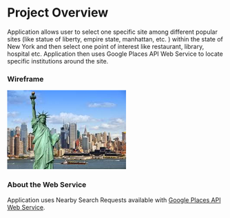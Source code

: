 # Project Overview

Application allows user to select one specific site among 
different popular sites (like statue of liberty, empire state, manhattan, etc.
) within the state of New York and then select one point of interest
like restaurant, library, hospital etc. Application then uses Google
Places API Web Service to locate specific institutions around the site.

### Wireframe

![alt text](images/y.jpg "Logo Title Text 1")

### About the Web Service

Application uses Nearby Search Requests available with [Google Places API Web
Service](https://developers.google.com/places/web-service/search).
